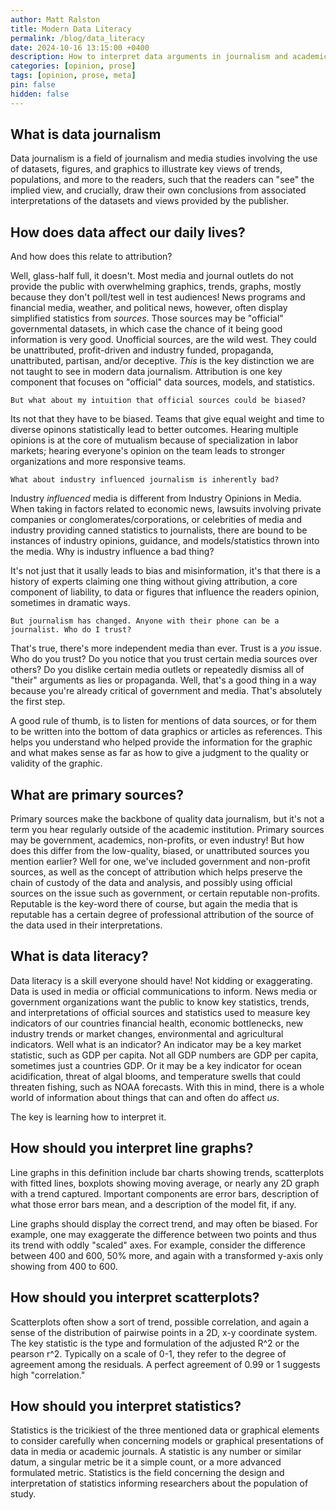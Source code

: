 ```yaml
---
author: Matt Ralston
title: Modern Data Literacy
permalink: /blog/data_literacy
date: 2024-10-16 13:15:00 +0400
description: How to interpret data arguments in journalism and academicly published articles in the age of misinformation and AI.
categories: [opinion, prose]
tags: [opinion, prose, meta]
pin: false
hidden: false
---
```





## What is data journalism

Data journalism is a field of journalism and media studies involving the use of datasets, figures, and graphics to illustrate key views of trends, populations, and more to the readers, such that the readers can "see" the implied view, and crucially, draw their own conclusions from associated interpretations of the datasets and views provided by the publisher.


## How does data affect our daily lives?


And how does this relate to attribution?

Well, glass-half full, it doesn't. Most media and journal outlets do not provide the public with overwhelming graphics, trends, graphs, mostly because they don't poll/test well in test audiences! News programs and financial media, weather, and political news, however, often display simplified statistics from *sources*. Those sources may be "official" governmental datasets, in which case the chance of it being good information is very good. Unofficial sources, are the wild west. They could be unattributed, profit-driven and industry funded, propaganda, unattributed, partisan, and/or deceptive. *This* is the key distinction we are not taught to see in modern data journalism. Attribution is one key component that focuses on "official" data sources, models, and statistics.


    But what about my intuition that official sources could be biased?
	
	
Its not that they have to be biased. Teams that give equal weight and time to diverse opinons statistically lead to better outcomes. Hearing multiple opinions is at the core of mutualism because of specialization in labor markets; hearing everyone's opinion on the team leads to stronger organizations and more responsive teams.
	
	What about industry influenced journalism is inherently bad?
	
Industry *influenced* media is different from Industry Opinions in Media. When taking in factors related to economic news, lawsuits involving private companies or conglomerates/corporations, or celebrities of media and industry providing canned statistics to journalists, there are bound to be instances of industry opinions, guidance, and models/statistics thrown into the media. Why is industry influence a bad thing?


It's not just that it usally leads to bias and misinformation, it's that there is a history of experts claiming one thing without giving attribution, a core component of liability, to data or figures that influence the readers opinion, sometimes in dramatic ways.


    But journalism has changed. Anyone with their phone can be a journalist. Who do I trust?
	
	
That's true, there's more independent media than ever. Trust is a *you* issue. Who do you trust? Do you notice that you trust certain media sources over others? Do you dislike certain media outlets or repeatedly dismiss all of "their" arguments as lies or propaganda. Well, that's a good thing in a way because you're already critical of government and media. That's absolutely the first step.

A good rule of thumb, is to listen for mentions of data sources, or for them to be written into the bottom of data graphics or articles as references. This helps you understand who helped provide the information for the graphic and what makes sense as far as how to give a judgment to the quality or validity of the graphic.
	
## What are primary sources?	

Primary sources make the backbone of quality data journalism, but it's not a term you hear regularly outside of the academic institution. Primary sources may be government, academics, non-profits, or even industry! But how does this differ from the low-quality, biased, or unattributed sources you mention earlier? Well for one, we've included government and non-profit sources, as well as the concept of attribution which helps preserve the chain of custody of the data and analysis, and possibly using official sources on the issue such as government, or certain reputable non-profits. Reputable is the key-word there of course, but again the media that is reputable has a certain degree of professional attribution of the source of the data used in their interpretations.

## What is data literacy?

Data literacy is a skill everyone should have! Not kidding or exaggerating. Data is used in media or official communications to inform. News media or government organizations want the public to know key statistics, trends, and interpretations of official sources and statistics used to measure key indicators of our countries financial health, economic bottlenecks, new industry trends or market changes, environmental and agricultural indicators. Well what is an indicator? An indicator may be a key market statistic, such as GDP per capita. Not all GDP numbers are GDP per capita, sometimes just a countries GDP. Or it may be a key indicator for ocean acidification, threat of algal blooms, and temperature swells that could threaten fishing, such as NOAA forecasts. With this in mind, there is a whole world of information about things that can and often do affect *us*. 

The key is learning how to interpret it.


## How should you interpret line graphs?

Line graphs in this definition include bar charts showing trends, scatterplots with fitted lines, boxplots showing moving average, or nearly any 2D graph with a trend captured. Important components are error bars, description of what those error bars mean, and a description of the model fit, if any.

Line graphs should display the correct trend, and may often be biased. For example, one may exaggerate the difference between two points and thus its trend with oddly "scaled" axes. For example, consider the difference between 400 and 600, 50% more, and again with a transformed y-axis only showing from 400 to 600. 

## How should you interpret scatterplots?

Scatterplots often show a sort of trend, possible correlation, and again a sense of the distribution of pairwise points in a 2D, x-y coordinate system. The key statistic is the type and formulation of the adjusted R^2 or the pearson r^2. Typically on a scale of 0-1, they refer to the degree of agreement among the residuals. A perfect agreement of 0.99 or 1 suggests high "correlation."



## How should you interpret statistics?

Statistics is the tricikiest of the three mentioned data or graphical elements to consider carefully when concerning models or graphical presentations of data in media or academic journals. A statistic is any number or similar datum, a singular metric be it a simple count, or a more advanced formulated metric. Statistics is the field concerning the design and interpretation of statistics informing researchers about the population of study.




